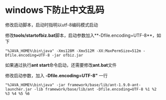 # windows下防止中文乱码

修改启动脚本，启动时指明以utf-8编码模式启动

修改**tools/startofbiz.bat**脚本，启动参数加入**-Dfile.encoding=UTF-8**，如下

```
"%JAVA_HOME%\bin\java" -Xms128M -Xmx512M -XX:MaxPermSize=512m -Dfile.encoding=UTF-8 -jar ofbiz.jar
```

如果通过执行**ant start**命令启动，还需要修改**ant.bat**文件

修改启动参数，加入 **-Dfile.encoding=UTF-8"** 一行

```
"%JAVA_HOME%\bin\java" -jar framework/base/lib/ant-1.9.0-ant-launcher.jar -lib framework/base/lib/ant -Dfile.encoding=UTF-8 %1 %2 %3 %4 %5 %6
```
